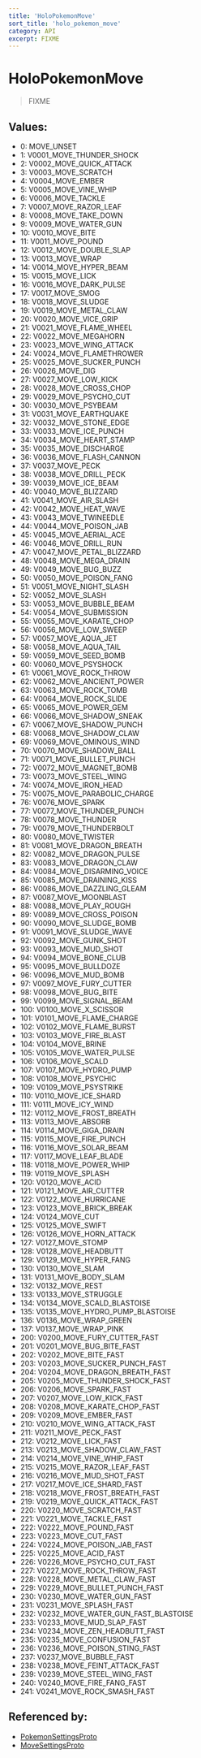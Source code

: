 ```yaml
---
title: 'HoloPokemonMove'
sort_title: 'holo_pokemon_move'
category: API
excerpt: FIXME
---
```


# HoloPokemonMove

> FIXME

## Values:

- 0: MOVE_UNSET
- 1: V0001_MOVE_THUNDER_SHOCK
- 2: V0002_MOVE_QUICK_ATTACK
- 3: V0003_MOVE_SCRATCH
- 4: V0004_MOVE_EMBER
- 5: V0005_MOVE_VINE_WHIP
- 6: V0006_MOVE_TACKLE
- 7: V0007_MOVE_RAZOR_LEAF
- 8: V0008_MOVE_TAKE_DOWN
- 9: V0009_MOVE_WATER_GUN
- 10: V0010_MOVE_BITE
- 11: V0011_MOVE_POUND
- 12: V0012_MOVE_DOUBLE_SLAP
- 13: V0013_MOVE_WRAP
- 14: V0014_MOVE_HYPER_BEAM
- 15: V0015_MOVE_LICK
- 16: V0016_MOVE_DARK_PULSE
- 17: V0017_MOVE_SMOG
- 18: V0018_MOVE_SLUDGE
- 19: V0019_MOVE_METAL_CLAW
- 20: V0020_MOVE_VICE_GRIP
- 21: V0021_MOVE_FLAME_WHEEL
- 22: V0022_MOVE_MEGAHORN
- 23: V0023_MOVE_WING_ATTACK
- 24: V0024_MOVE_FLAMETHROWER
- 25: V0025_MOVE_SUCKER_PUNCH
- 26: V0026_MOVE_DIG
- 27: V0027_MOVE_LOW_KICK
- 28: V0028_MOVE_CROSS_CHOP
- 29: V0029_MOVE_PSYCHO_CUT
- 30: V0030_MOVE_PSYBEAM
- 31: V0031_MOVE_EARTHQUAKE
- 32: V0032_MOVE_STONE_EDGE
- 33: V0033_MOVE_ICE_PUNCH
- 34: V0034_MOVE_HEART_STAMP
- 35: V0035_MOVE_DISCHARGE
- 36: V0036_MOVE_FLASH_CANNON
- 37: V0037_MOVE_PECK
- 38: V0038_MOVE_DRILL_PECK
- 39: V0039_MOVE_ICE_BEAM
- 40: V0040_MOVE_BLIZZARD
- 41: V0041_MOVE_AIR_SLASH
- 42: V0042_MOVE_HEAT_WAVE
- 43: V0043_MOVE_TWINEEDLE
- 44: V0044_MOVE_POISON_JAB
- 45: V0045_MOVE_AERIAL_ACE
- 46: V0046_MOVE_DRILL_RUN
- 47: V0047_MOVE_PETAL_BLIZZARD
- 48: V0048_MOVE_MEGA_DRAIN
- 49: V0049_MOVE_BUG_BUZZ
- 50: V0050_MOVE_POISON_FANG
- 51: V0051_MOVE_NIGHT_SLASH
- 52: V0052_MOVE_SLASH
- 53: V0053_MOVE_BUBBLE_BEAM
- 54: V0054_MOVE_SUBMISSION
- 55: V0055_MOVE_KARATE_CHOP
- 56: V0056_MOVE_LOW_SWEEP
- 57: V0057_MOVE_AQUA_JET
- 58: V0058_MOVE_AQUA_TAIL
- 59: V0059_MOVE_SEED_BOMB
- 60: V0060_MOVE_PSYSHOCK
- 61: V0061_MOVE_ROCK_THROW
- 62: V0062_MOVE_ANCIENT_POWER
- 63: V0063_MOVE_ROCK_TOMB
- 64: V0064_MOVE_ROCK_SLIDE
- 65: V0065_MOVE_POWER_GEM
- 66: V0066_MOVE_SHADOW_SNEAK
- 67: V0067_MOVE_SHADOW_PUNCH
- 68: V0068_MOVE_SHADOW_CLAW
- 69: V0069_MOVE_OMINOUS_WIND
- 70: V0070_MOVE_SHADOW_BALL
- 71: V0071_MOVE_BULLET_PUNCH
- 72: V0072_MOVE_MAGNET_BOMB
- 73: V0073_MOVE_STEEL_WING
- 74: V0074_MOVE_IRON_HEAD
- 75: V0075_MOVE_PARABOLIC_CHARGE
- 76: V0076_MOVE_SPARK
- 77: V0077_MOVE_THUNDER_PUNCH
- 78: V0078_MOVE_THUNDER
- 79: V0079_MOVE_THUNDERBOLT
- 80: V0080_MOVE_TWISTER
- 81: V0081_MOVE_DRAGON_BREATH
- 82: V0082_MOVE_DRAGON_PULSE
- 83: V0083_MOVE_DRAGON_CLAW
- 84: V0084_MOVE_DISARMING_VOICE
- 85: V0085_MOVE_DRAINING_KISS
- 86: V0086_MOVE_DAZZLING_GLEAM
- 87: V0087_MOVE_MOONBLAST
- 88: V0088_MOVE_PLAY_ROUGH
- 89: V0089_MOVE_CROSS_POISON
- 90: V0090_MOVE_SLUDGE_BOMB
- 91: V0091_MOVE_SLUDGE_WAVE
- 92: V0092_MOVE_GUNK_SHOT
- 93: V0093_MOVE_MUD_SHOT
- 94: V0094_MOVE_BONE_CLUB
- 95: V0095_MOVE_BULLDOZE
- 96: V0096_MOVE_MUD_BOMB
- 97: V0097_MOVE_FURY_CUTTER
- 98: V0098_MOVE_BUG_BITE
- 99: V0099_MOVE_SIGNAL_BEAM
- 100: V0100_MOVE_X_SCISSOR
- 101: V0101_MOVE_FLAME_CHARGE
- 102: V0102_MOVE_FLAME_BURST
- 103: V0103_MOVE_FIRE_BLAST
- 104: V0104_MOVE_BRINE
- 105: V0105_MOVE_WATER_PULSE
- 106: V0106_MOVE_SCALD
- 107: V0107_MOVE_HYDRO_PUMP
- 108: V0108_MOVE_PSYCHIC
- 109: V0109_MOVE_PSYSTRIKE
- 110: V0110_MOVE_ICE_SHARD
- 111: V0111_MOVE_ICY_WIND
- 112: V0112_MOVE_FROST_BREATH
- 113: V0113_MOVE_ABSORB
- 114: V0114_MOVE_GIGA_DRAIN
- 115: V0115_MOVE_FIRE_PUNCH
- 116: V0116_MOVE_SOLAR_BEAM
- 117: V0117_MOVE_LEAF_BLADE
- 118: V0118_MOVE_POWER_WHIP
- 119: V0119_MOVE_SPLASH
- 120: V0120_MOVE_ACID
- 121: V0121_MOVE_AIR_CUTTER
- 122: V0122_MOVE_HURRICANE
- 123: V0123_MOVE_BRICK_BREAK
- 124: V0124_MOVE_CUT
- 125: V0125_MOVE_SWIFT
- 126: V0126_MOVE_HORN_ATTACK
- 127: V0127_MOVE_STOMP
- 128: V0128_MOVE_HEADBUTT
- 129: V0129_MOVE_HYPER_FANG
- 130: V0130_MOVE_SLAM
- 131: V0131_MOVE_BODY_SLAM
- 132: V0132_MOVE_REST
- 133: V0133_MOVE_STRUGGLE
- 134: V0134_MOVE_SCALD_BLASTOISE
- 135: V0135_MOVE_HYDRO_PUMP_BLASTOISE
- 136: V0136_MOVE_WRAP_GREEN
- 137: V0137_MOVE_WRAP_PINK
- 200: V0200_MOVE_FURY_CUTTER_FAST
- 201: V0201_MOVE_BUG_BITE_FAST
- 202: V0202_MOVE_BITE_FAST
- 203: V0203_MOVE_SUCKER_PUNCH_FAST
- 204: V0204_MOVE_DRAGON_BREATH_FAST
- 205: V0205_MOVE_THUNDER_SHOCK_FAST
- 206: V0206_MOVE_SPARK_FAST
- 207: V0207_MOVE_LOW_KICK_FAST
- 208: V0208_MOVE_KARATE_CHOP_FAST
- 209: V0209_MOVE_EMBER_FAST
- 210: V0210_MOVE_WING_ATTACK_FAST
- 211: V0211_MOVE_PECK_FAST
- 212: V0212_MOVE_LICK_FAST
- 213: V0213_MOVE_SHADOW_CLAW_FAST
- 214: V0214_MOVE_VINE_WHIP_FAST
- 215: V0215_MOVE_RAZOR_LEAF_FAST
- 216: V0216_MOVE_MUD_SHOT_FAST
- 217: V0217_MOVE_ICE_SHARD_FAST
- 218: V0218_MOVE_FROST_BREATH_FAST
- 219: V0219_MOVE_QUICK_ATTACK_FAST
- 220: V0220_MOVE_SCRATCH_FAST
- 221: V0221_MOVE_TACKLE_FAST
- 222: V0222_MOVE_POUND_FAST
- 223: V0223_MOVE_CUT_FAST
- 224: V0224_MOVE_POISON_JAB_FAST
- 225: V0225_MOVE_ACID_FAST
- 226: V0226_MOVE_PSYCHO_CUT_FAST
- 227: V0227_MOVE_ROCK_THROW_FAST
- 228: V0228_MOVE_METAL_CLAW_FAST
- 229: V0229_MOVE_BULLET_PUNCH_FAST
- 230: V0230_MOVE_WATER_GUN_FAST
- 231: V0231_MOVE_SPLASH_FAST
- 232: V0232_MOVE_WATER_GUN_FAST_BLASTOISE
- 233: V0233_MOVE_MUD_SLAP_FAST
- 234: V0234_MOVE_ZEN_HEADBUTT_FAST
- 235: V0235_MOVE_CONFUSION_FAST
- 236: V0236_MOVE_POISON_STING_FAST
- 237: V0237_MOVE_BUBBLE_FAST
- 238: V0238_MOVE_FEINT_ATTACK_FAST
- 239: V0239_MOVE_STEEL_WING_FAST
- 240: V0240_MOVE_FIRE_FANG_FAST
- 241: V0241_MOVE_ROCK_SMASH_FAST

## Referenced by:

- [PokemonSettingsProto](../../messages/PokemonSettingsProto/)
- [MoveSettingsProto](../../messages/MoveSettingsProto/)
